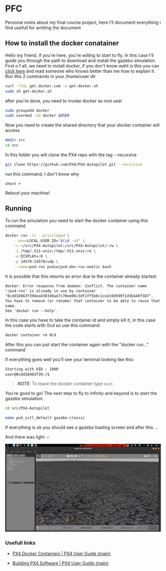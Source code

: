 # PFC

Personal notes about my final course project, here I'll document everything i find usefull for writting the document



## How to install the docker conatainer

Hello my friend, if you're here, you're willing to start to fly. In this case I'll guide you through the path to download and install the gazebo simulation.
First o f all, we need to install docker, if you don't know waht is this you can [click here](https://docs.docker.com/get-docker/) and read someone who knows better than me how to explain it. Run this 2 commands in your /home/user dir

```bash
curl -fsSL get.docker.com -o get-docker.sh
sudo sh get-docker.sh
```

after you're done, you need to invoke docker as root user

```bash
sudo groupadd docker
sudo usermod -aG docker $USER
```
Now you need to create the shared directory that your docker container will access

```bash
mkdir src
cd src
```

In this folder you will clone the PX4 repo with the tag --recursive

```bash
git clone https://github.com/PX4/PX4-Autopilot.git --recursive
```

run this command, I don't know why

```
xhost +
```

Reboot your machine!


## Running

To run the simulation you need to start the docker container using this command

```sh
docker run -it --privileged \
    --env=LOCAL_USER_ID="$(id -u)" \
    -v ~/src/PX4-Autopilot:/src/PX4-Autopilot/:rw \
    -v /tmp/.X11-unix:/tmp/.X11-unix:ro \
    -e DISPLAY=:0 \
    -p 14570:14570/udp \
    --name=px4-ros px4io/px4-dev-ros-noetic bash
```

It is possible that this returns an error due to the container already started:

```console
docker: Error response from daemon: Conflict. The container name "/px4-ros" is already in use by container "0cdd16963f394ea430349ae7c70ee06c3df1ff5b6c1ce2c0d599f1d3b440f387". You have to remove (or rename) that container to be able to reuse that name.
See 'docker run --help'.
```
In this case you have to take the container id and simply kill it, in this case the code starts with 0cd so use this command:

```sh
docker container rm 0cd
```
After this you can just start the container again with the "docker run..." command

If everything goes well you'll see your terminal looking like this:

```bash
Starting with UID : 1000
user@0cdd16963f39:/$
```
>**_NOTE_**:  To leave the docker container type ```exit``` 

You're good to go!
The next step to fly to infinity and beyond is to start the gazebo simulation.

```sh
cd src/PX4-Autopilot
```

```sh
make px4_sitl_default gazebo-classic
```

If everything is ok you should see a gazebo loading screen and after this ...

And there was light -- 

![gazebo image](/img/Screenshot%20from%202024-02-05%2010-45-49.png)

### Usefull links

- [PX4 Docker Containers | PX4 User Guide (main)](https://docs.px4.io/main/en/test_and_ci/docker.html)

- [Building PX4 Software | PX4 User Guide (main)](https://docs.px4.io/main/en/dev_setup/building_px4.html)




